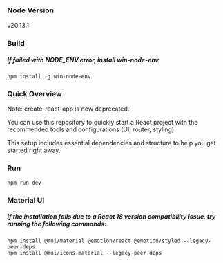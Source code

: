 ### Node Version

v20.13.1

### Build

##### If failed with NODE_ENV error, install win-node-env

```npm install -g win-node-env```

### Quick Overview
Note: create-react-app is now deprecated.

You can use this repository to quickly start a React project with the recommended tools and configurations (UI, router, styling).

This setup includes essential dependencies and structure to help you get started right away.

### Run
```npm run dev```

### Material UI

##### If the installation fails due to a React 18 version compatibility issue, try running the following commands:

```
npm install @mui/material @emotion/react @emotion/styled --legacy-peer-deps
npm install @mui/icons-material --legacy-peer-deps
```
